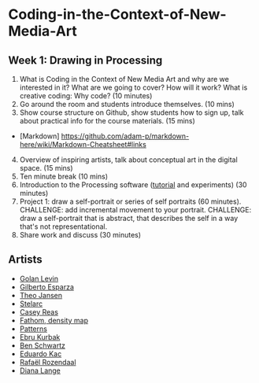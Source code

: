 # Coding-in-the-Context-of-New-Media-Art

## Week 1: Drawing in Processing

1. What is Coding in the Context of New Media Art and why are we interested in it? What are we going to cover? How will it work? What is creative coding: Why code? (10 minutes)
2. Go around the room and students introduce themselves. (10 mins)
3. Show course structure on Github, show students how to sign up, talk about practical info for the course materials. (15 mins) <br>
* [Markdown] https://github.com/adam-p/markdown-here/wiki/Markdown-Cheatsheet#links

4. Overview of inspiring artists, talk about conceptual art in the digital space. (15 mins) 
5. Ten minute break (10 mins)
6. Introduction to the Processing software ([tutorial](https://www.raspberrypi.org/learning/introduction-to-processing/worksheet/) and experiments) (30 minutes)
7. Project 1: draw a self-portrait or series of self portraits (60 minutes).
 CHALLENGE: add incremental movement to your portrait.
 CHALLENGE: draw a self-portrait that is abstract, that describes the self in a way that's not representational.   
8. Share work and discuss (30 minutes) 



 ## Artists
* [Golan Levin](http://www.flong.com)
* [Gilberto Esparza](http://www.parasitosurbanos.com/parasitos/proyecto.html)
* [Theo Jansen](http://www.strandbeest.com)
* [Stelarc](http://stelarc.org/?catID=20247)
* [Casey Reas](http://reas.com)
* [Fathom, density map](https://flowingdata.com/2011/12/05/what-seven-billion-people-looks-like/)
* [Patterns](http://www.p-a-t-t-e-r-n-s.net/moca-pavilion-textile-room-3/)
* [Ebru Kurbak](http://ebrukurbak.net/white-shadow/)
* [Ben Schwartz](http://www.benschwartz.co/wikileaks-archive-project)
* [Eduardo Kac](http://www.ekac.org)
* [Rafaël Rozendaal](http://www.newrafael.com/websites/)
* [Diana Lange](http://butdoesitfloat.com/My-job-is-to-make-images-and-leave-the-decision-making-and-conclusion)

 
